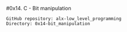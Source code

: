 #0x14. C - Bit manipulation


    GitHub repository: alx-low_level_programming
    Directory: 0x14-bit_manipulation


